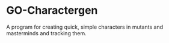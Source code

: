 # GO-Charactergen
A program for creating quick, simple characters in mutants and masterminds and tracking them.
